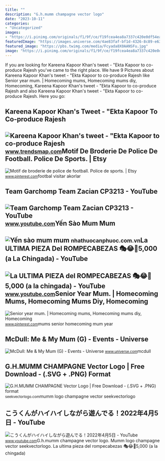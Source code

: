 ```yaml
---
title: ""
description: "G.h.mumm champagne vector logo"
date: "2023-10-11"
categories:
- "Uncategorized"
images:
- "https://i.pinimg.com/originals/f1/9f/ce/f19fcea4ea8a7337c420e0df54ea6916.jpg"
featuredImage: "https://images.universe.com/4ae83faf-bf1d-4326-8c89-e631e36e10de/-/progressive/yes/-/inline/yes/"
featured_image: "https://pbs.twimg.com/media/Fcyada8X0AANSFu.jpg"
image: "https://i.pinimg.com/originals/f1/9f/ce/f19fcea4ea8a7337c420e0df54ea6916.jpg"
---
```


If you are looking for Kareena Kapoor Khan's tweet - "Ekta Kapoor to co-produce Rajesh you've came to the right place. We have 9 Pictures about Kareena Kapoor Khan's tweet - "Ekta Kapoor to co-produce Rajesh like Senior year mum. | Homecoming mums, Homecoming mums diy, Homecoming, Kareena Kapoor Khan's tweet - "Ekta Kapoor to co-produce Rajesh and also Kareena Kapoor Khan's tweet - "Ekta Kapoor to co-produce Rajesh. Here you go:

Kareena Kapoor Khan's Tweet - "Ekta Kapoor To Co-produce Rajesh
---------------------------------------------------------------

 ![Kareena Kapoor Khan's tweet - "Ekta Kapoor to co-produce Rajesh](https://pbs.twimg.com/media/Fcyada8X0AANSFu.jpg) <small>www.trendsmap.com</small>Motif De Broderie De Police De Football. Police De Sports. | Etsy
-----------------------------------------------------------------

 ![Motif de broderie de police de football. Police de sports. | Etsy](https://i.pinimg.com/originals/48/a6/cc/48a6cc1ea4828d83361b0cd0d411fb33.jpg) <small>www.pinterest.com</small>footbal visitar akorlar

Team Garchomp Team Zacian CP3213 - YouTube
------------------------------------------

 ![Team Garchomp Team Zacian CP3213 - YouTube](https://i.ytimg.com/vi/HYLCwcE-Dgc/maxres2.jpg?sqp=-oaymwEoCIAKENAF8quKqQMcGADwAQH4AYwCgALgA4oCDAgAEAEYRSBHKGUwDw==&rs=AOn4CLC_ulBvmvqa2cf2uT56Qfk3FCYaDA) <small>www.youtube.com</small>Yến Sào Mum Mum
---------------

 ![Yến sào mum mum](https://nhathuocanphuoc.com.vn/upload/product/yen-sao-mum-mum-gp-min-1657.jpg) <small>nhathuocanphuoc.com.vn</small>La ULTIMA PIEZA Del ROMPECABEZAS 🎭😂🧘5,000 (a La Chingada) - YouTube
-------------------------------------------------------------------

 ![La ULTIMA PIEZA del ROMPECABEZAS 🎭😂🧘5,000 (a la chingada) - YouTube](https://i.ytimg.com/vi/KdZ3OosEZ6s/hq2.jpg?sqp=-oaymwEoCOADEOgC8quKqQMcGADwAQH4Ad4EgAK4CIoCDAgAEAEYZSBMKGMwDw==&rs=AOn4CLCfzFvJaPoNerKMbSKycXF-fCyaDA) <small>www.youtube.com</small>Senior Year Mum. | Homecoming Mums, Homecoming Mums Diy, Homecoming
-------------------------------------------------------------------

 ![Senior year mum. | Homecoming mums, Homecoming mums diy, Homecoming](https://i.pinimg.com/originals/f1/9f/ce/f19fcea4ea8a7337c420e0df54ea6916.jpg) <small>www.pinterest.com</small>mums senior homecoming mum year

McDull: Me &amp; My Mum (G) - Events - Universe
-----------------------------------------------

 ![McDull: Me & My Mum (G) - Events - Universe](https://images.universe.com/4ae83faf-bf1d-4326-8c89-e631e36e10de/-/progressive/yes/-/inline/yes/) <small>www.universe.com</small>mcdull

G.H.MUMM CHAMPAGNE Vector Logo | Free Download - (.SVG + .PNG) Format
---------------------------------------------------------------------

 ![G.H.MUMM CHAMPAGNE Vector Logo | Free Download - (.SVG + .PNG) format](https://seekvectorlogo.com/wp-content/uploads/2018/06/g-h-mumm-champagne-vector-logo.png) <small>seekvectorlogo.com</small>mumm logo champagne vector seekvectorlogo

こうくんがハイハイしながら遊んでる！2022年4月5日 - YouTube
-------------------------------------

 ![こうくんがハイハイしながら遊んでる！2022年4月5日 - YouTube](https://i.ytimg.com/vi/H2fAEMesIjo/maxresdefault.jpg?sqp=-oaymwEmCIAKENAF8quKqQMa8AEB-AH-CYAC0AWKAgwIABABGGUgXyhTMA8=&rs=AOn4CLCJYSghky0o-ilndxvg6fCYAda1ug) <small>www.youtube.com</small>G.h.mumm champagne vector logo. Mumm logo champagne vector seekvectorlogo. La ultima pieza del rompecabezas 🎭😂🧘5,000 (a la chingada)
